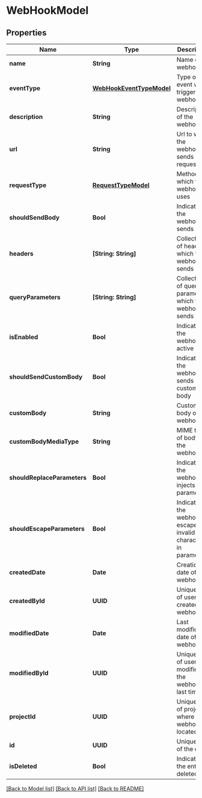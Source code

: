 # WebHookModel

## Properties
Name | Type | Description | Notes
------------ | ------------- | ------------- | -------------
**name** | **String** | Name of the webhook | 
**eventType** | [**WebHookEventTypeModel**](WebHookEventTypeModel.md) | Type of event which triggers the webhook | 
**description** | **String** | Description of the webhook | [optional] 
**url** | **String** | Url to which the webhook sends request | 
**requestType** | [**RequestTypeModel**](RequestTypeModel.md) | Method which the webhook uses | 
**shouldSendBody** | **Bool** | Indicates if the webhook sends body | 
**headers** | **[String: String]** | Collection of headers which the webhook sends | [optional] 
**queryParameters** | **[String: String]** | Collection of query parameters which the webhook sends | [optional] 
**isEnabled** | **Bool** | Indicates if the webhook is active | 
**shouldSendCustomBody** | **Bool** | Indicates if the webhook sends custom body | 
**customBody** | **String** | Custom body of the webhook | [optional] 
**customBodyMediaType** | **String** | MIME type of body of the webhook | [optional] 
**shouldReplaceParameters** | **Bool** | Indicates if the webhook injects parameters | 
**shouldEscapeParameters** | **Bool** | Indicates if the webhook escapes invalid characters in parameters | 
**createdDate** | **Date** | Creation date of the webhook | 
**createdById** | **UUID** | Unique ID of user who created the webhook | 
**modifiedDate** | **Date** | Last modification date of the webhook | [optional] 
**modifiedById** | **UUID** | Unique ID of user who modified the webhook last time | [optional] 
**projectId** | **UUID** | Unique ID of project where the webhook is located | 
**id** | **UUID** | Unique ID of the entity | 
**isDeleted** | **Bool** | Indicates if the entity is deleted | 

[[Back to Model list]](../README.md#documentation-for-models) [[Back to API list]](../README.md#documentation-for-api-endpoints) [[Back to README]](../README.md)


